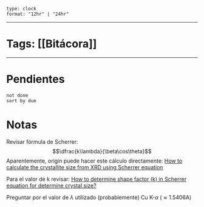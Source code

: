 
```widgets
type: clock
format: "12hr" | "24hr"
```
---

# Tags: [[Bitácora]]


---
# Pendientes
```tasks
not done
sort by due
```

# Notas 

Revisar fórmula de Scherrer:
$$\dfrac{k\lambda}{\beta\cos\theta}$$
Aparentemente, origin puede hacer este cálculo directamente:
[How to calculate the crystallite size from XRD using Scherrer equation](https://www.youtube.com/watch?v=WMYDn6uu7iU)

Para el valor de k revisar:
[How to determine shape factor (k) in Scherrer equation for determine crystal size?](https://www.researchgate.net/post/How_to_determine_shape_factor_k_in_Scherrer_equation_for_determine_crystal_size)

Preguntar por el valor de $\lambda$ utilizado (probablemente) Cu K-$\alpha$ $(\approx 1.5406\text{A})$ 